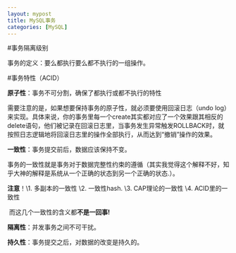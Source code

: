 ```yaml
---
layout: mypost
title: MySQL事务
categories: [MySQL]
---
```


#事务隔离级别

事务的定义：要么都执行要么都不执行的一组操作。



#事务特性（ACID）

**原子性**：事务不可分割，确保了都执行或都不执行的特性

需要注意的是，如果想要保持事务的原子性，就必须要使用回滚日志（undo log）来实现。具体来说，你的事务里每一个create其实都对应了一个效果跟其相反的delete语句，他们被记录在回滚日志里，当事务发生异常触发ROLLBACK时，就按照日志逻辑地将回滚日志里的操作全部执行，从而达到“撤销”操作的效果。



**一致性**：事务提交前后，数据应该保持不变。

事务的一致性就是事务对于数据完整性约束的遵循（其实我觉得这个解释不好，知乎大神的解释是系统从一个正确的状态到另一个正确的状态.）。

**注意**！\1. 多副本的一致性
			\2. 一致性hash.
			\3. CAP理论的一致性
			\4. ACID里的一致性

​			而这几个一致性的含义都**不是一回事!**



**隔离性**：并发事务之间不可干扰。





**持久性**：事务提交之后，对数据的改变是持久的。

